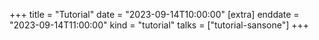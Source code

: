 +++
title = "Tutorial"
date = "2023-09-14T10:00:00"
[extra]
enddate = "2023-09-14T11:00:00"
kind = "tutorial"
talks = ["tutorial-sansone"]
+++

